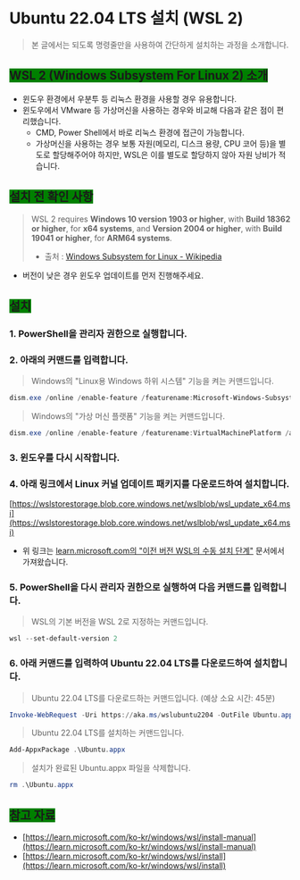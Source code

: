 # Ubuntu 22.04 LTS 설치 (WSL 2)



> 본 글에서는 되도록 명령줄만을 사용하여 간단하게 설치하는 과정을 소개합니다.



## <span style="background: green;">WSL 2 (Windows Subsystem For Linux 2) 소개</span>
- 윈도우 환경에서 우분투 등 리눅스 환경을 사용할 경우 유용합니다.
- 윈도우에서 VMware 등 가상머신을 사용하는 경우와 비교해 다음과 같은 점이 편리했습니다.
	- CMD, Power Shell에서 바로 리눅스 환경에 접근이 가능합니다.
	- 가상머신을 사용하는 경우 보통 자원(메모리, 디스크 용량, CPU 코어 등)을 별도로 할당해주어야 하지만, WSL은 이를 별도로 할당하지 않아 자원 낭비가 적습니다.



## <span style="background: green;">설치 전 확인 사항</span>
>WSL 2 requires **Windows 10 version 1903 or higher**, with **Build 18362 or higher**, for **x64 systems**, and **Version 2004 or higher**, with **Build 19041 or higher**, for **ARM64 systems**.
>- 출처 : [Windows Subsystem for Linux - Wikipedia](https://en.wikipedia.org/wiki/Windows_Subsystem_for_Linux)
- 버전이 낮은 경우 윈도우 업데이트를 먼저 진행해주세요.



## <span style="background: green;">설치</span>
### 1. PowerShell을 관리자 권한으로 실행합니다.



### 2. 아래의 커맨드를 입력합니다.
> Windows의 "Linux용 Windows 하위 시스템" 기능을 켜는 커맨드입니다.
```powershell
dism.exe /online /enable-feature /featurename:Microsoft-Windows-Subsystem-Linux /all /norestart
```

> Windows의 "가상 머신 플랫폼" 기능을 켜는 커맨드입니다.
```powershell
dism.exe /online /enable-feature /featurename:VirtualMachinePlatform /all /norestart
```



### 3. 윈도우를 다시 시작합니다.



### 4. 아래 링크에서 Linux 커널 업데이트 패키지를 다운로드하여 설치합니다.
[https://wslstorestorage.blob.core.windows.net/wslblob/wsl_update_x64.msi](https://wslstorestorage.blob.core.windows.net/wslblob/wsl_update_x64.msi)
- 위 링크는 [learn.microsoft.com의 "이전 버전 WSL의 수동 설치 단계"](https://learn.microsoft.com/ko-kr/windows/wsl/install-manual) 문서에서 가져왔습니다.



### 5. PowerShell을 다시 관리자 권한으로 실행하여 다음 커맨드를 입력합니다.
>WSL의 기본 버전을 WSL 2로 지정하는 커맨드입니다.
```powershell
wsl --set-default-version 2
```



### 6. 아래 커맨드를 입력하여 Ubuntu 22.04 LTS를 다운로드하여 설치합니다.
> Ubuntu 22.04 LTS를 다운로드하는 커맨드입니다. (예상 소요 시간: 45분)
```powershell
Invoke-WebRequest -Uri https://aka.ms/wslubuntu2204 -OutFile Ubuntu.appx -UseBasicParsing
```

> Ubuntu 22.04 LTS를 설치하는 커맨드입니다.
```powershell
Add-AppxPackage .\Ubuntu.appx
```

> 설치가 완료된 Ubuntu.appx 파일을 삭제합니다.
```powershell
rm .\Ubuntu.appx
```




## <span style="background: green;">참고 자료</span>
- [https://learn.microsoft.com/ko-kr/windows/wsl/install-manual](https://learn.microsoft.com/ko-kr/windows/wsl/install-manual)
- [https://learn.microsoft.com/ko-kr/windows/wsl/install](https://learn.microsoft.com/ko-kr/windows/wsl/install)